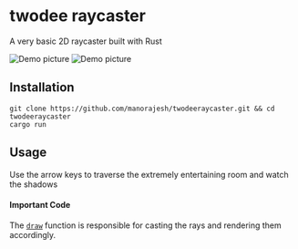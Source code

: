 # twodee raycaster
A very basic 2D raycaster built with Rust

![Demo picture](https://github.com/manorajesh/twodeeraycaster/blob/perlin_map_gen/images/demo1.png)
![Demo picture](https://github.com/manorajesh/twodeeraycaster/blob/perlin_map_gen/images/demo2.png)

## Installation
```
git clone https://github.com/manorajesh/twodeeraycaster.git && cd twodeeraycaster
cargo run
```

## Usage
Use the arrow keys to traverse the extremely entertaining room and watch the shadows

#### Important Code
The [`draw`](https://github.com/manorajesh/twodeeraycaster/blob/cdf31fba1238801ae4804fe2ce98fec9d935985d/src/raycaster.rs#L147-L207) function is responsible for casting the rays and rendering them accordingly.
